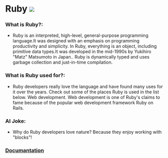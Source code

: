 # Ruby ![](https://www.tiobe.com/wp-content/themes/tiobe/tiobe-index/images/Ruby.png)
### What is Ruby?:
- Ruby is an interpreted, high-level, general-purpose programming language.It was designed with an emphasis on programming productivity and simplicity. In Ruby, everything is an object, including primitive data types.It was developed in the mid-1990s by Yukihiro "Matz" Matsumoto in Japan.. Ruby is dynamically typed and uses garbage collection and just-in-time compilation.

### What is Ruby used for?:
- Ruby developers really love the language and have found many uses for it over the years. Check out some of the places Ruby is used in the list below. Web development. Web development is one of Ruby's claims to fame because of the popular web development framework Ruby on Rails.

### AI Joke:
- Why do Ruby developers love nature?  Because they enjoy working with "blocks"!

### [Documantation](https://www.ruby-lang.org/en/documentation/)